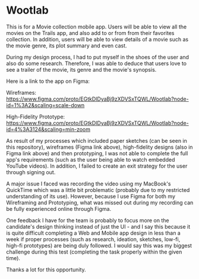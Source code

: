 # Wootlab

This is for a Movie collection mobile app. Users will be able to view all the movies on the Trails app, and also add to or from from their favorites collection. In addition, users will be able to view details of a movie such as the movie genre, its plot summary and even cast.

During my design process, I had to put myself in the shoes of the user and also do some research. Therefore, I was able to deduce that users love to see a trailer of the movie, its genre and the movie's synopsis.

Here is a link to the app on Figma:

Wireframes: https://www.figma.com/proto/EGtkDIDyaBj9zXDVSxTQWL/Wootlab?node-id=1%3A2&scaling=scale-down

High-Fidelity Prototype: https://www.figma.com/proto/EGtkDIDyaBj9zXDVSxTQWL/Wootlab?node-id=4%3A3124&scaling=min-zoom

As result of my processes which included paper sketches (can be seen in this repository), wireframes (Figma link above), high-fidelity designs (also in Figma link above) and then prototyping, I was not able to complete the full app's requirements (such as the user being able to watch embedded YouTube videos). In addition, I failed to create an exit strategy for the user through signing out.

A major issue I faced was recording the video using my MacBook's QuickTime which was a little bit problematic (probably due to my restricted understanding of its use). However, because I use Figma for both my Wireframing and Prototyping, what was missed out during my recording can be fully experienced online through Figma.

One feedback I have for the team is probably to focus more on the candidate's design thinking instead of just the UI - and I say this because it is quite difficult completing a Web and Mobile app design in less than a week if proper processes (such as research, ideation, sketches, low-fi, high-fi prototypes) are being duly followed. I would say this was my biggest challenge during this test (completing the task properly within the given time).

Thanks a lot for this opportunity.
